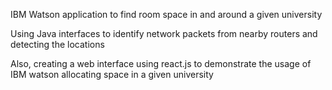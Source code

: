 IBM Watson application to find room space in and around a given university

Using Java interfaces to identify network packets from nearby routers and detecting the locations

Also, creating a web interface using react.js to demonstrate the usage of IBM watson allocating space in a given university
